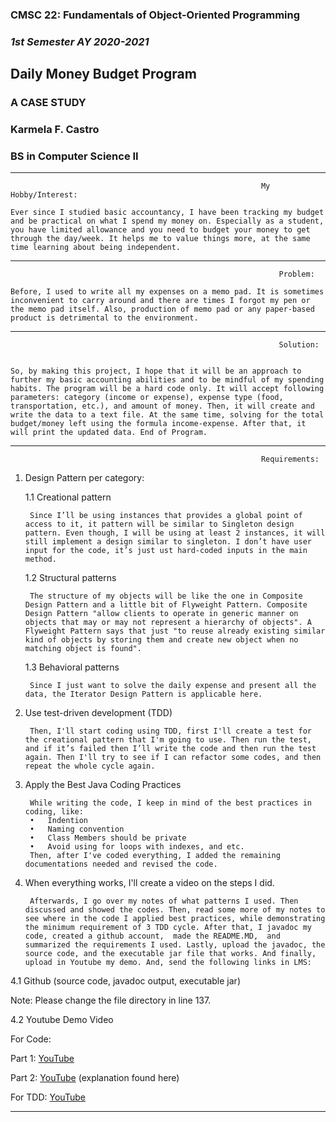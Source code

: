 
### CMSC 22: Fundamentals of Object-Oriented Programming
### _1st Semester AY 2020-2021_


## **Daily Money Budget Program**

### A CASE STUDY

### Karmela F. Castro
### BS in Computer Science II

***

															My Hobby/Interest: 
	
	Ever since I studied basic accountancy, I have been tracking my budget and be practical on what I spend my money on. Especially as a student, you have limited allowance and you need to budget your money to get through the day/week. It helps me to value things more, at the same time learning about being independent.


***

																Problem:
	
	Before, I used to write all my expenses on a memo pad. It is sometimes inconvenient to carry around and there are times I forgot my pen or the memo pad itself. Also, production of memo pad or any paper-based product is detrimental to the environment.


***

																Solution:

	
	So, by making this project, I hope that it will be an approach to further my basic accounting abilities and to be mindful of my spending habits. The program will be a hard code only. It will accept following parameters: category (income or expense), expense type (food, transportation, etc.), and amount of money. Then, it will create and write the data to a text file. At the same time, solving for the total budget/money left using the formula income-expense. After that, it will print the updated data. End of Program.


***

															Requirements:

1. Design Pattern per category:

	1.1 Creational pattern

		Since I’ll be using instances that provides a global point of access to it, it pattern will be similar to Singleton design pattern. Even though, I will be using at least 2 instances, it will still implement a design similar to singleton. I don’t have user input for the code, it’s just ust hard-coded inputs in the main method.


	1.2 Structural patterns

		The structure of my objects will be like the one in Composite Design Pattern and a little bit of Flyweight Pattern. Composite Design Pattern "allow clients to operate in generic manner on objects that may or may not represent a hierarchy of objects". A Flyweight Pattern says that just "to reuse already existing similar kind of objects by storing them and create new object when no matching object is found".


	1.3 Behavioral patterns
	
		Since I just want to solve the daily expense and present all the data, the Iterator Design Pattern is applicable here.


2. Use test-driven development (TDD)
	
		Then, I'll start coding using TDD, first I'll create a test for the creational pattern that I'm going to use. Then run the test, and if it’s failed then I’ll write the code and then run the test again. Then I'll try to see if I can refactor some codes, and then repeat the whole cycle again.


3. Apply the Best Java Coding Practices
	
		While writing the code, I keep in mind of the best practices in coding, like:
		•	Indention
		•	Naming convention
		•	Class Members should be private
		•	Avoid using for loops with indexes, and etc.
		Then, after I've coded everything, I added the remaining documentations needed and revised the code.


4. When everything works, I'll create a video on the steps I did.
	
		Afterwards, I go over my notes of what patterns I used. Then discussed and showed the codes. Then, read some more of my notes to see where in the code I applied best practices, while demonstrating the minimum requirement of 3 TDD cycle. After that, I javadoc my code, created a github account,  made the README.MD,  and summarized the requirements I used. Lastly, upload the javadoc, the source code, and the executable jar file that works. And finally, upload in Youtube my demo. And, send the following links in LMS:

4.1 Github (source code, javadoc output, executable jar)

Note: Please change the file directory in line 137.



4.2 Youtube Demo Video

For Code:

Part 1: [YouTube](https://youtu.be/x11TEx56ZPE)

Part 2: [YouTube](https://youtu.be/q6MQnsVRUl8) (explanation found here)


For TDD:
[YouTube](https://youtu.be/w1z32YJYHt8) 

***


